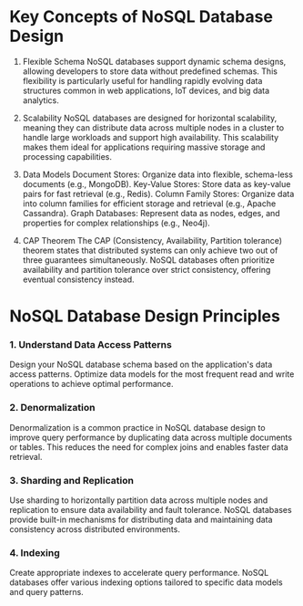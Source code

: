 # Key Concepts of NoSQL Database Design
1. Flexible Schema
NoSQL databases support dynamic schema designs, allowing developers to store data without predefined schemas. This flexibility is particularly useful for handling rapidly evolving data structures common in web applications, IoT devices, and big data analytics.

2. Scalability
NoSQL databases are designed for horizontal scalability, meaning they can distribute data across multiple nodes in a cluster to handle large workloads and support high availability. This scalability makes them ideal for applications requiring massive storage and processing capabilities.

3. Data Models
Document Stores: Organize data into flexible, schema-less documents (e.g., MongoDB).
Key-Value Stores: Store data as key-value pairs for fast retrieval (e.g., Redis).
Column Family Stores: Organize data into column families for efficient storage and retrieval (e.g., Apache Cassandra).
Graph Databases: Represent data as nodes, edges, and properties for complex relationships (e.g., Neo4j).

4. CAP Theorem
The CAP (Consistency, Availability, Partition tolerance) theorem states that distributed systems can only achieve two out of three guarantees simultaneously. NoSQL databases often prioritize availability and partition tolerance over strict consistency, offering eventual consistency instead.

# NoSQL Database Design Principles
### 1. Understand Data Access Patterns
Design your NoSQL database schema based on the application's data access patterns. Optimize data models for the most frequent read and write operations to achieve optimal performance.

### 2. Denormalization
Denormalization is a common practice in NoSQL database design to improve query performance by duplicating data across multiple documents or tables. This reduces the need for complex joins and enables faster data retrieval.

### 3. Sharding and Replication
Use sharding to horizontally partition data across multiple nodes and replication to ensure data availability and fault tolerance. NoSQL databases provide built-in mechanisms for distributing data and maintaining data consistency across distributed environments.

### 4. Indexing
Create appropriate indexes to accelerate query performance. NoSQL databases offer various indexing options tailored to specific data models and query patterns.